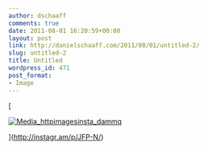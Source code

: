 ```yaml
---
author: dschaaff
comments: true
date: 2011-08-01 16:20:59+00:00
layout: post
link: http://danielschaaff.com/2011/08/01/untitled-2/
slug: untitled-2
title: Untitled
wordpress_id: 471
post_format:
- Image
---
```


[

[![Media_httpimagesinsta_dammq](http://posterous.com/getfile/files.posterous.com/danielschaaff/hxvzafuCyFEHfpqnuyHpzkkunAoyJgmiFwEFDvwIomyIpmirwcBzFfmncwHa/media_httpimagesinsta_Dammq.jpg.scaled500.jpg)](http://posterous.com/getfile/files.posterous.com/danielschaaff/hxvzafuCyFEHfpqnuyHpzkkunAoyJgmiFwEFDvwIomyIpmirwcBzFfmncwHa/media_httpimagesinsta_Dammq.jpg.scaled1000.jpg)

](http://instagr.am/p/JFP-N/)
